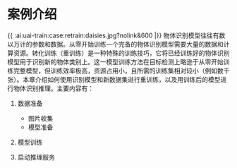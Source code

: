 

# 案例介绍
{{ :ai:uai-train:case:retrain:daisies.jpg?nolink&600 |}}
物体识别模型往往有数以万计的参数和数据。从零开始训练一个完备的物体识别模型需要大量的数据和计算资源。转化训练（重训练）是一种特殊的训练技巧，它将已经训练好的物体识别模型用于识别新的物体类别上。这一模型训练方法在目标检测上略逊于从零开始训练完整模型，但训练效率极高，资源占用小，且所需的训练集相对较小（例如数千张）。本章介绍如何使用识别模型和新数据集进行重训练，以及用训练后的模型进行物体识别推理。主要内容有：

1. 数据准备

	+ 图片收集
	+ 模型准备

2. 模型训练

3. 启动推理服务

